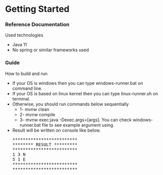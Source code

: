 # Getting Started

### Reference Documentation
Used technologies
* Java 11
* No spring or similar frameworks used


### Guide
How to build and run

* If your OS is windows then you can type windows-runner.bat on command line.
* If your OS is based on linux kernel then you can type linux-runner.sh on terminal.
* Otherwise, you should run commands below sequentially 
  * 1- mvnw clean 
  * 2- mvnw compile
  * 3- mvnw exec:java -Dexec.args=[args]. You can check windows-runner.bat file to see example argument using.
* Result will be written on console like below.
  <pre>
  *************************
  ******** RESULT *********
  *************************
  1 3 N
  5 1 E
  *************************
  *************************
  </pre>
